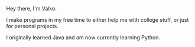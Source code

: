 Hey there, I'm Valko.

I make programs in my free time to either help me with college stuff, or just for personal projects. 

I originally learned Java and am now currently learning Python.

<!---
Valkowo/Valkowo is a ✨ special ✨ repository because its `README.md` (this file) appears on your GitHub profile.
You can click the Preview link to take a look at your changes.
--->

